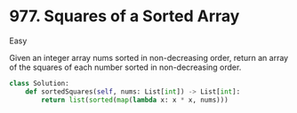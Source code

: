 # 977. Squares of a Sorted Array

Easy

Given an integer array nums sorted in non-decreasing order, return an array of
the squares of each number sorted in non-decreasing order.

```python
class Solution:
    def sortedSquares(self, nums: List[int]) -> List[int]:
        return list(sorted(map(lambda x: x * x, nums)))
```
